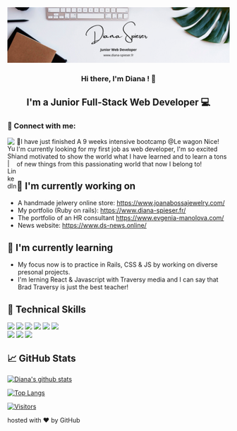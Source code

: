 <img src="https://github.com/diana-spieser/diana-spieser/blob/main/1.png" alt="banner">
<h3 align="center">
Hi there, I'm Diana ! </a> 👋
</h3>
<h2 align="center">
I'm a Junior Full-Stack Web Developer 💻 

</h2> 

### 🤝 Connect with me:
<a href="https://www.linkedin.com/in/diana-spieser/"><img align="left" src="https://raw.githubusercontent.com/yushi1007/yushi1007/main/images/linkedin.svg" alt="Yu Shi | LinkedIn" width="21px"/></a> 💬I have just finished A 9 weeks intensive bootcamp @Le wagon Nice! I'm currently looking for my first job as web developer, I'm so excited and motivated to show the world what I have learned and to learn a tons of new things from this passionating world that now I belong to! 
## 🔭 I'm currently working on
- A handmade jelwery online store: https://www.joanabossajewelry.com/
- My portfolio (Ruby on rails): https://www.diana-spieser.fr/
- The portfolio of an HR consultant https://www.evgenia-manolova.com/
- News website: https://www.ds-news.online/
## 🌱 I'm currently learning
- My focus now is to practice in Rails, CSS & JS by working on diverse presonal projects.
- I'm lerning React & Javascript with Traversy media and I can say that Brad Traversy is just the best teacher! 
## 💼 Technical Skills
![](https://img.shields.io/badge/Code-JavaScript-informational?style=flat&logo=JavaScript&color=F7DF1E)
![](https://img.shields.io/badge/Code-Ruby-informational?style=flat&logo=Ruby&color=CC342D)
![](https://img.shields.io/badge/Code-Ruby_on_Rails-informational?style=flat&logo=Ruby-On-Rails&color=CC0000)
![](https://img.shields.io/badge/Code-HTML5-informational?style=flat&logo=HTML5&color=E34F26)
![](https://img.shields.io/badge/Code-PostgreSQL-informational?style=flat&logo=PostgreSQL&color=336791)
![](https://img.shields.io/badge/Code-SQLite-informational?style=flat&logo=SQLite&color=003B57)
</br>
![](https://img.shields.io/badge/Style-Bootstrap-informational?style=flat&logo=Bootstrap&color=7952B3)
![](https://img.shields.io/badge/Style-CSS3-informational?style=flat&logo=CSS3&color=1572B6)
![](https://img.shields.io/badge/Style-styled--components-informational?style=flat&logo=styled-components&color=DB7093)
</br>
## 📈 GitHub Stats 
[![Diana's github stats](https://github-readme-stats.vercel.app/api?username=diana-spieser)](https://github.com/diana-spieser)

[![Top Langs](https://github-readme-stats.vercel.app/api/top-langs/?username=diana-spieser&layout=compact)](https://github.com/diana-spieser)

[![Visitors](https://visitor-badge.glitch.me/badge?page_id=kevcoutellier.diana-spieser)](https://github.com/diana-spieser)

hosted with ❤ by GitHub
